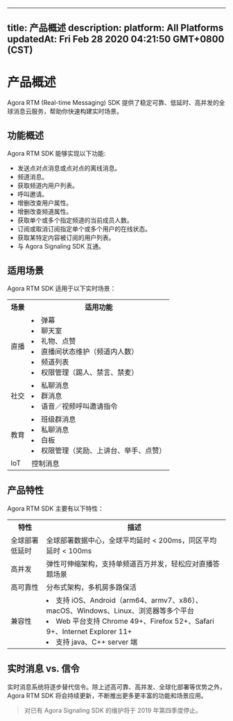 
---
title: 产品概述
description: 
platform: All Platforms
updatedAt: Fri Feb 28 2020 04:21:50 GMT+0800 (CST)
---
# 产品概述


Agora RTM (Real-time Messaging) SDK 提供了稳定可靠、低延时、高并发的全球消息云服务，帮助你快速构建实时场景。

## 功能概述

Agora RTM SDK 能够实现以下功能: 

 - 发送点对点消息或点对点的离线消息。
 - 频道消息。
 - 获取频道内用户列表。
 - 呼叫邀请。
 - 增删改查用户属性。
 - 增删改查频道属性。
 - 获取单个或多个指定频道的当前成员人数。
 - 订阅或取消订阅指定单个或多个用户的在线状态。
 - 获取某特定内容被订阅的用户列表。
 - 与 Agora Signaling SDK 互通。
 





## 适用场景

Agora RTM SDK 适用于以下实时场景：

<table>
  <tr>
    <th>场景</th>
    <th>适用功能</th>
  </tr>
  <tr>
    <td>直播</td>
    <td><li>弹幕<br><li>聊天室<br><li>礼物、点赞<br><li>直播间状态维护（频道内人数）<br><li>频道列表<br><li>权限管理（踢人、禁言、禁麦）<br></td>
  </tr>
  <tr>
    <td>社交</td>
    <td><li>私聊消息<br><li>群消息<br><li>语音／视频呼叫邀请指令<br></td>
  </tr>
	  <tr>
    <td>教育</td>
    <td><li>班级群消息<br><li>私聊消息<br><li>白板<br><li>权限管理（奖励、上讲台、举手、点赞）<br></td>
  </tr>
  <tr>
    <td>IoT</td>
    <td>控制消息</td>
  </tr>
</table>

## 产品特性

Agora RTM SDK 主要有以下特性：

<table>
  <tr>
    <th>特性</th>
    <th>描述</th>
  </tr>
  <tr>
    <td>全球部署低延时</td>
    <td>全球部署数据中心，全球平均延时 &lt; 200ms，同区平均延时 &lt; 100ms</td>
  </tr>
  <tr>
    <td>高并发</td>
    <td>弹性可伸缩架构，支持单频道百万并发，轻松应对直播答题场景</td>
  </tr>
  <tr>
    <td>高可靠性</td>
    <td>分布式架构，多机房多路保活</td>
  </tr>
  <tr>
    <td>兼容性</td>
    <td><li>支持 iOS、Android（arm64、armv7、x86）、macOS、Windows、Linux、浏览器等多个平台<br><li> Web 平台支持 Chrome 49+、Firefox 52+、Safari 9+、Internet Explorer 11+<br><li>支持 java、C++ server 端</td>
  </tr>
</table>	

## 实时消息 vs. 信令

实时消息系统将逐步替代信令。除上述高可靠、高并发、全球化部署等优势之外，Agora RTM SDK 将会持续更新，不断推出更多更丰富的功能和场景应用。

> 对已有 Agora Signaling SDK 的维护将于 2019 年第四季度停止。



